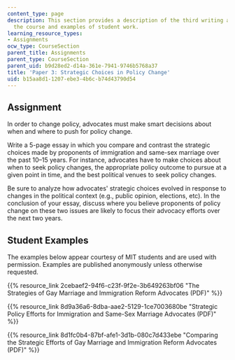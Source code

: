 ```yaml
---
content_type: page
description: This section provides a description of the third writing assignment for
  the course and examples of student work.
learning_resource_types:
- Assignments
ocw_type: CourseSection
parent_title: Assignments
parent_type: CourseSection
parent_uid: b9d28ed2-d14a-361e-7941-9746b5768a37
title: 'Paper 3: Strategic Choices in Policy Change'
uid: b15aa8d1-1207-ebe3-4b6c-b74d43790d54
---
```


Assignment
----------

In order to change policy, advocates must make smart decisions about when and where to push for policy change.

Write a 5-page essay in which you compare and contrast the strategic choices made by proponents of immigration and same-sex marriage over the past 10–15 years. For instance, advocates have to make choices about when to seek policy changes, the appropriate policy outcome to pursue at a given point in time, and the best political venues to seek policy changes.

Be sure to analyze how advocates' strategic choices evolved in response to changes in the political context (e.g., public opinion, elections, etc). In the conclusion of your essay, discuss where you believe proponents of policy change on these two issues are likely to focus their advocacy efforts over the next two years.

Student Examples
----------------

The examples below appear courtesy of MIT students and are used with permission. Examples are published anonymously unless otherwise requested.

{{% resource_link 2cebaef2-94f6-c23f-9f2e-3b649263bf06 "The Strategies of Gay Marriage and Immigration Reform Advocates (PDF)" %}}

{{% resource_link 8d9a36a6-8dba-aae2-5129-1ce7003680be "Strategic Policy Efforts for Immigration and Same-Sex Marriage Advocates (PDF)" %}}

{{% resource_link 8d1fc0b4-87bf-afe1-3d1b-080c7d433ebe "Comparing the Strategic Efforts of Gay Marriage and Immigration Reform Advocates (PDF)" %}}